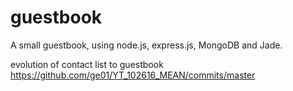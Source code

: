 # guestbook
A small guestbook, using node.js, express.js, MongoDB and Jade.

evolution of contact list to guestbook
https://github.com/ge01/YT_102616_MEAN/commits/master
